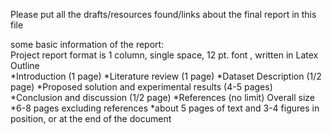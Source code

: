 Please put all the drafts/resources found/links about the final report in this file

some basic information of the report: \
Project report format is 1 column, single space, 12 pt. font , written in Latex \
Outline \
*Introduction (1 page)
*Literature review (1 page)
*Dataset Description (1/2 page)
*Proposed solution and experimental results (4-5 pages)
*Conclusion and discussion (1/2 page)
*References (no limit)
Overall size \
*6-8 pages excluding references 
*about 5 pages of text and 3-4 figures in position, or at the end of the document

